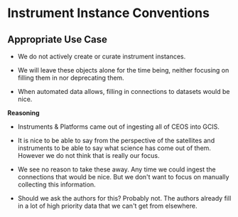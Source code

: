 # Instrument Instance Conventions

## Appropriate Use Case

- We do not actively create or curate instrument instances.

- We will leave these objects alone for the time being, neither focusing on filling them in nor deprecating them.

- When automated data allows, filling in connections to datasets would be nice.

**Reasoning**

- Instruments & Platforms came out of ingesting all of CEOS into GCIS.

- It is nice to be able to say from the perspective of the satellites and instruments to be able to say what science has come out of them. However we do not think that is really our focus. 

- We see no reason to take these away. Any time we could ingest the connections that would be nice. But we don't want to focus on manually collecting this information.

- Should we ask the authors for this? Probably not. The authors already fill in a lot of high priority data that we can't get from elsewhere.

